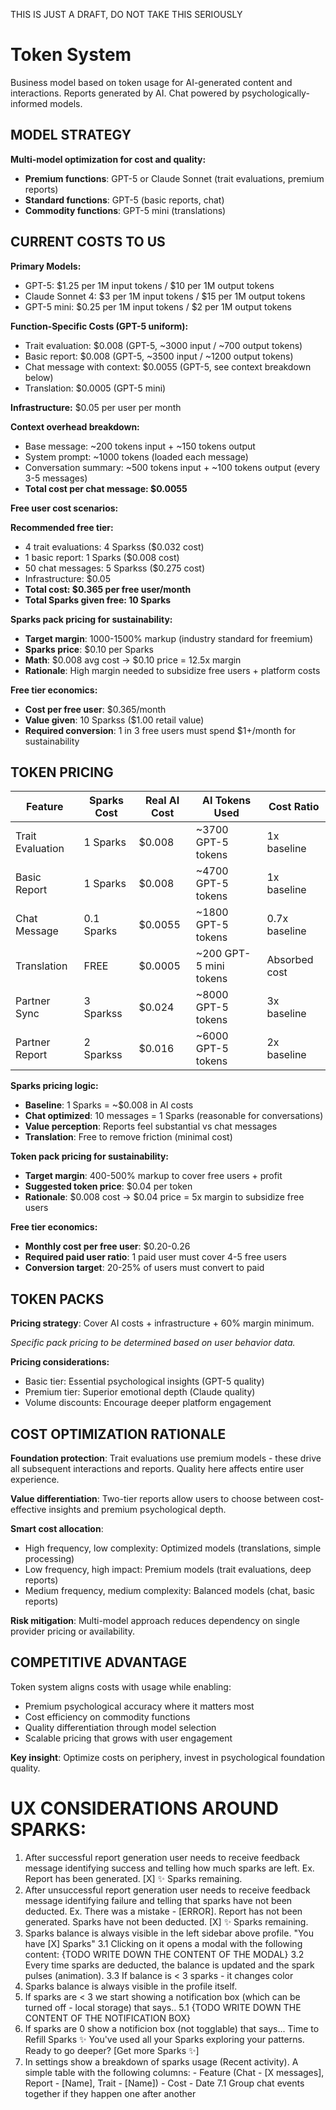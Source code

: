 THIS IS JUST A DRAFT, DO NOT TAKE THIS SERIOUSLY

# Token System

Business model based on token usage for AI-generated content and interactions.
Reports generated by AI. Chat powered by psychologically-informed models.

## MODEL STRATEGY

**Multi-model optimization for cost and quality:**

- **Premium functions**: GPT-5 or Claude Sonnet (trait evaluations, premium reports)
- **Standard functions**: GPT-5 (basic reports, chat)
- **Commodity functions**: GPT-5 mini (translations)

## CURRENT COSTS TO US

**Primary Models:**

- GPT-5: $1.25 per 1M input tokens / $10 per 1M output tokens
- Claude Sonnet 4: $3 per 1M input tokens / $15 per 1M output tokens
- GPT-5 mini: $0.25 per 1M input tokens / $2 per 1M output tokens

**Function-Specific Costs (GPT-5 uniform):**

- Trait evaluation: $0.008 (GPT-5, ~3000 input / ~700 output tokens)
- Basic report: $0.008 (GPT-5, ~3500 input / ~1200 output tokens)
- Chat message with context: $0.0055 (GPT-5, see context breakdown below)
- Translation: $0.0005 (GPT-5 mini)

**Infrastructure:** $0.05 per user per month

**Context overhead breakdown:**

- Base message: ~200 tokens input + ~150 tokens output
- System prompt: ~1000 tokens (loaded each message)
- Conversation summary: ~500 tokens input + ~100 tokens output (every 3-5 messages)
- **Total cost per chat message: $0.0055**

**Free user cost scenarios:**

**Recommended free tier:**

- 4 trait evaluations: 4 Sparkss ($0.032 cost)
- 1 basic report: 1 Sparks ($0.008 cost)
- 50 chat messages: 5 Sparkss ($0.275 cost)
- Infrastructure: $0.05
- **Total cost: $0.365 per free user/month**
- **Total Sparks given free: 10 Sparks**

**Sparks pack pricing for sustainability:**

- **Target margin**: 1000-1500% markup (industry standard for freemium)
- **Sparks price**: $0.10 per Sparks
- **Math**: $0.008 avg cost → $0.10 price = 12.5x margin
- **Rationale**: High margin needed to subsidize free users + platform costs

**Free tier economics:**

- **Cost per free user**: $0.365/month
- **Value given**: 10 Sparkss ($1.00 retail value)
- **Required conversion**: 1 in 3 free users must spend $1+/month for sustainability

## TOKEN PRICING

| Feature          | Sparks Cost | Real AI Cost | AI Tokens Used         | Cost Ratio    |
| ---------------- | ----------- | ------------ | ---------------------- | ------------- |
| Trait Evaluation | 1 Sparks    | $0.008       | ~3700 GPT-5 tokens     | 1x baseline   |
| Basic Report     | 1 Sparks    | $0.008       | ~4700 GPT-5 tokens     | 1x baseline   |
| Chat Message     | 0.1 Sparks  | $0.0055      | ~1800 GPT-5 tokens     | 0.7x baseline |
| Translation      | FREE        | $0.0005      | ~200 GPT-5 mini tokens | Absorbed cost |
| Partner Sync     | 3 Sparkss   | $0.024       | ~8000 GPT-5 tokens     | 3x baseline   |
| Partner Report   | 2 Sparkss   | $0.016       | ~6000 GPT-5 tokens     | 2x baseline   |

**Sparks pricing logic:**

- **Baseline**: 1 Sparks = ~$0.008 in AI costs
- **Chat optimized**: 10 messages = 1 Sparks (reasonable for conversations)
- **Value perception**: Reports feel substantial vs chat messages
- **Translation**: Free to remove friction (minimal cost)

**Token pack pricing for sustainability:**

- **Target margin**: 400-500% markup to cover free users + profit
- **Suggested token price**: $0.04 per token
- **Rationale**: $0.008 cost → $0.04 price = 5x margin to subsidize free users

**Free tier economics:**

- **Monthly cost per free user**: $0.20-0.26
- **Required paid user ratio**: 1 paid user must cover 4-5 free users
- **Conversion target**: 20-25% of users must convert to paid

## TOKEN PACKS

**Pricing strategy**: Cover AI costs + infrastructure + 60% margin minimum.

_Specific pack pricing to be determined based on user behavior data._

**Pricing considerations:**

- Basic tier: Essential psychological insights (GPT-5 quality)
- Premium tier: Superior emotional depth (Claude quality)
- Volume discounts: Encourage deeper platform engagement

## COST OPTIMIZATION RATIONALE

**Foundation protection**: Trait evaluations use premium models - these drive all subsequent interactions and reports. Quality here affects entire user experience.

**Value differentiation**: Two-tier reports allow users to choose between cost-effective insights and premium psychological depth.

**Smart cost allocation**:

- High frequency, low complexity: Optimized models (translations, simple processing)
- Low frequency, high impact: Premium models (trait evaluations, deep reports)
- Medium frequency, medium complexity: Balanced models (chat, basic reports)

**Risk mitigation**: Multi-model approach reduces dependency on single provider pricing or availability.

## COMPETITIVE ADVANTAGE

Token system aligns costs with usage while enabling:

- Premium psychological accuracy where it matters most
- Cost efficiency on commodity functions
- Quality differentiation through model selection
- Scalable pricing that grows with user engagement

**Key insight**: Optimize costs on periphery, invest in psychological foundation quality.

# UX CONSIDERATIONS AROUND SPARKS:

1. After successful report generation user needs to receive feedback message identifying success and telling how much sparks are left.
   Ex. Report has been generated. [X] ✨ Sparks remaining.
2. After unsuccessful report generation user needs to receive feedback message identifying failure and telling that sparks have not been deducted.
   Ex. There was a mistake - [ERROR]. Report has not been generated. Sparks have not been deducted. [X] ✨ Sparks remaining.
3. Sparks balance is always visible in the left sidebar above profile. "You have [X] Sparks"
   3.1 Clicking on it opens a modal with the following content:
   {TODO WRITE DOWN THE CONTENT OF THE MODAL}
   3.2 Every time sparks are deducted, the balance is updated and the spark pulses (animation).
   3.3 If balance is < 3 sparks - it changes color
4. Sparks balance is always visible in the profile itself.
5. If sparks are < 3 we start showing a notification box (which can be turned off - local storage) that says..
   5.1 {TODO WRITE DOWN THE CONTENT OF THE NOTIFICATION BOX}
6. If sparks are 0 show a notificion box (not togglable) that says...
   Time to Refill Sparks ✨
   You've used all your Sparks exploring your patterns. Ready to go deeper?
   [Get more Sparks ✨]
7. In settings show a breakdown of sparks usage (Recent activity). A simple table with the following columns: - Feature (Chat - [X messages], Report - [Name], Trait - [Name]) - Cost - Date
   7.1 Group chat events together if they happen one after another
